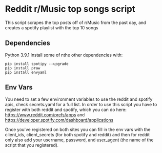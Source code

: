 # Reddit r/Music top songs script

This script scrapes the top posts off of r/Music from the past day, and creates a spotify playlist with the top 10 songs

## Dependencies
Python 3.9.1
Install some of nthe other dependencies with:
~~~
pip install spotipy --upgrade
pip install praw
pip install envyaml
~~~

## Env Vars
You need to set a few environment variables to use the reddit and spotify apis, check secrets.yaml for a full list. In order to use this script you have to register with both reddit and spotify, which you can do here: https://www.reddit.com/prefs/apps and https://developer.spotify.com/dashboard/applications

Once you've registered on both sites you can fill in the env vars with the client_ids, client_secrets (for both spotify and reddit) and then for reddit only also add your username, password, and user_agent (the name of the script that you registered).
